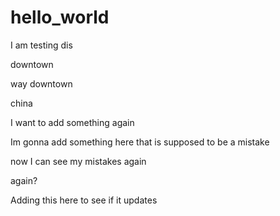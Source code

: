 # hello_world


I am testing dis 

downtown



way downtown



china

I want to add something again 

Im gonna add something here that is supposed to be a mistake

now I can see my mistakes again

again?



Adding this here to see if it updates
